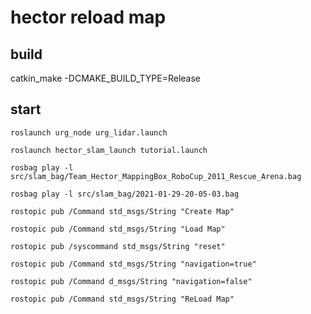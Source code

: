# hector reload map

## build
catkin_make -DCMAKE_BUILD_TYPE=Release
## start
    roslaunch urg_node urg_lidar.launch 

    roslaunch hector_slam_launch tutorial.launch

    rosbag play -l src/slam_bag/Team_Hector_MappingBox_RoboCup_2011_Rescue_Arena.bag

    rosbag play -l src/slam_bag/2021-01-29-20-05-03.bag 

    rostopic pub /Command std_msgs/String "Create Map"

    rostopic pub /Command std_msgs/String "Load Map"

    rostopic pub /syscommand std_msgs/String "reset"

    rostopic pub /Command std_msgs/String "navigation=true"

    rostopic pub /Command d_msgs/String "navigation=false"

    rostopic pub /Command std_msgs/String "ReLoad Map"